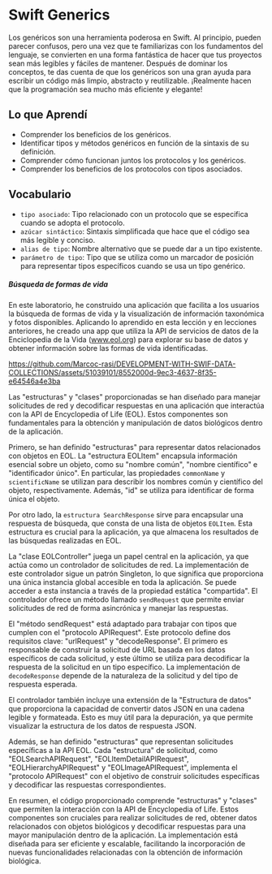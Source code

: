 # Swift Generics

Los genéricos son una herramienta poderosa en Swift. Al principio, pueden parecer confusos, pero una vez que te familiarizas con los fundamentos del lenguaje, se convierten en una forma fantástica de hacer que tus proyectos sean más legibles y fáciles de mantener. Después de dominar los conceptos, te das cuenta de que los genéricos son una gran ayuda para escribir un código más limpio, abstracto y reutilizable. ¡Realmente hacen que la programación sea mucho más eficiente y elegante!

## Lo que Aprendí

- Comprender los beneficios de los genéricos.
- Identificar tipos y métodos genéricos en función de la sintaxis de su definición.
- Comprender cómo funcionan juntos los protocolos y los genéricos.
- Comprender los beneficios de los protocolos con tipos asociados.

## Vocabulario
- `tipo asociado`: Tipo relacionado con un protocolo que se especifica cuando se adopta el protocolo.
- `azúcar sintáctico`: Sintaxis simplificada que hace que el código sea más legible y conciso.
- `alias de tipo`: Nombre alternativo que se puede dar a un tipo existente.
- `parámetro de tipo`: Tipo que se utiliza como un marcador de posición para representar tipos específicos cuando se usa un tipo genérico.


##### Búsqueda de formas de vida

En este laboratorio, he construido una aplicación que facilita a los usuarios la búsqueda de formas de vida y la visualización de información taxonómica y fotos disponibles. Aplicando lo aprendido en esta lección y en lecciones anteriores, he creado una app que utiliza la API de servicios de datos de la Enciclopedia de la Vida (www.eol.org) para explorar su base de datos y obtener información sobre las formas de vida identificadas.

https://github.com/Marcoc-rasi/DEVELOPMENT-WITH-SWIF-DATA-COLLECTIONS/assets/51039101/8552000d-9ec3-4637-8f35-e64546a4e3ba

Las "estructuras" y "clases" proporcionadas se han diseñado para manejar solicitudes de red y decodificar respuestas en una aplicación que interactúa con la API de Encyclopedia of Life (EOL). Estos componentes son fundamentales para la obtención y manipulación de datos biológicos dentro de la aplicación.

Primero, se han definido "estructuras" para representar datos relacionados con objetos en EOL. La "estructura EOLItem" encapsula información esencial sobre un objeto, como su "nombre común", "nombre científico" e "identificador único". En particular, las propiedades `commonName` y `scientificName` se utilizan para describir los nombres común y científico del objeto, respectivamente. Además, "id" se utiliza para identificar de forma única el objeto.

Por otro lado, la `estructura SearchResponse` sirve para encapsular una respuesta de búsqueda, que consta de una lista de objetos `EOLItem`. Esta estructura es crucial para la aplicación, ya que almacena los resultados de las búsquedas realizadas en EOL.

La "clase EOLController" juega un papel central en la aplicación, ya que actúa como un controlador de solicitudes de red. La implementación de este controlador sigue un patrón Singleton, lo que significa que proporciona una única instancia global accesible en toda la aplicación. Se puede acceder a esta instancia a través de la propiedad estática "compartida". El controlador ofrece un método llamado `sendRequest` que permite enviar solicitudes de red de forma asincrónica y manejar las respuestas.

El "método sendRequest" está adaptado para trabajar con tipos que cumplen con el "protocolo APIRequest". Este protocolo define dos requisitos clave: "urlRequest" y "decodeResponse". El primero es responsable de construir la solicitud de URL basada en los datos específicos de cada solicitud, y este último se utiliza para decodificar la respuesta de la solicitud en un tipo específico. La implementación de `decodeResponse` depende de la naturaleza de la solicitud y del tipo de respuesta esperada.

El controlador también incluye una extensión de la "Estructura de datos" que proporciona la capacidad de convertir datos JSON en una cadena legible y formateada. Esto es muy útil para la depuración, ya que permite visualizar la estructura de los datos de respuesta JSON.

Además, se han definido "estructuras" que representan solicitudes específicas a la API EOL. Cada "estructura" de solicitud, como "EOLSearchAPIRequest", "EOLItemDetailAPIRequest", "EOLHierarchyAPIRequest" y "EOLImageAPIRequest", implementa el "protocolo APIRequest" con el objetivo de construir solicitudes específicas y decodificar las respuestas correspondientes.

En resumen, el código proporcionado comprende "estructuras" y "clases" que permiten la interacción con la API de Encyclopedia of Life. Estos componentes son cruciales para realizar solicitudes de red, obtener datos relacionados con objetos biológicos y decodificar respuestas para una mayor manipulación dentro de la aplicación. La implementación está diseñada para ser eficiente y escalable, facilitando la incorporación de nuevas funcionalidades relacionadas con la obtención de información biológica.
